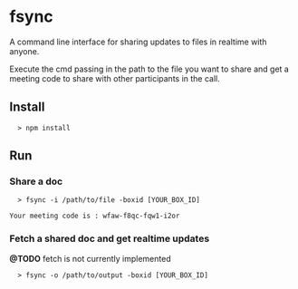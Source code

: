 # fsync

A command line interface for sharing updates to files in realtime with anyone.

Execute the cmd passing in the path to the file you want to share and get a meeting code to share with other participants in the call.

## Install

```
  > npm install
```

## Run

### Share a doc

```
  > fsync -i /path/to/file -boxid [YOUR_BOX_ID]

Your meeting code is : wfaw-f8qc-fqw1-i2or

```


### Fetch a shared doc and get realtime updates

**@TODO** fetch is not currently implemented

```
  > fsync -o /path/to/output -boxid [YOUR_BOX_ID]

```

